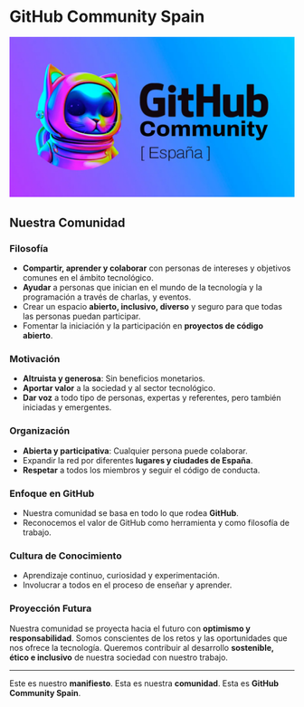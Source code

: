 # GitHub Community Spain

![alt text](github-community.webp)

## Nuestra Comunidad

### Filosofía

- **Compartir, aprender y colaborar** con personas de intereses y objetivos comunes en el ámbito tecnológico.
- **Ayudar** a personas que inician en el mundo de la tecnología y la programación a través de charlas, y eventos.
- Crear un espacio **abierto, inclusivo, diverso** y seguro para que todas las personas puedan participar.
- Fomentar la iniciación y la participación en **proyectos de código abierto**.

### Motivación

- **Altruista y generosa**: Sin beneficios monetarios.
- **Aportar valor** a la sociedad y al sector tecnológico.
- **Dar voz** a todo tipo de personas, expertas y referentes, pero también iniciadas y emergentes.

### Organización

- **Abierta y participativa**: Cualquier persona puede colaborar.
- Expandir la red por diferentes **lugares y ciudades de España**.
- **Respetar** a todos los miembros y seguir el código de conducta.

### Enfoque en GitHub

- Nuestra comunidad se basa en todo lo que rodea **GitHub**.
- Reconocemos el valor de GitHub como herramienta y como filosofía de trabajo.

### Cultura de Conocimiento

- Aprendizaje continuo, curiosidad y experimentación.
- Involucrar a todos en el proceso de enseñar y aprender.

### Proyección Futura

Nuestra comunidad se proyecta hacia el futuro con **optimismo y responsabilidad**. Somos conscientes de los retos y las oportunidades que nos ofrece la tecnología. Queremos contribuir al desarrollo **sostenible, ético e inclusivo** de nuestra sociedad con nuestro trabajo.

---

Este es nuestro **manifiesto**. Esta es nuestra **comunidad**. Esta es **GitHub Community Spain**.
